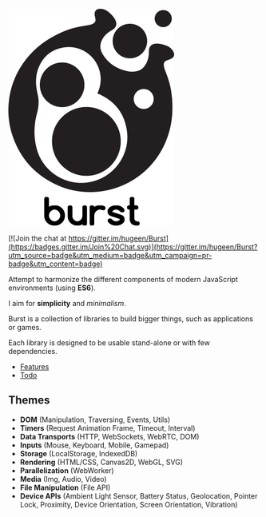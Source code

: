 ![Burst](logo.png)

[![Join the chat at https://gitter.im/hugeen/Burst](https://badges.gitter.im/Join%20Chat.svg)](https://gitter.im/hugeen/Burst?utm_source=badge&utm_medium=badge&utm_campaign=pr-badge&utm_content=badge)

Attempt to harmonize the different components of modern JavaScript environments (using **ES6**).

I aim for **simplicity** and *minimalism*.

Burst is a collection of libraries to build bigger things, such as applications or games.

Each library is designed to be usable stand-alone or with few dependencies.


* [Features](https://github.com/hugeen/Burst/wiki/Features)
* [Todo](https://github.com/hugeen/Burst/wiki/Todo)


## Themes

* **DOM** (Manipulation, Traversing, Events, Utils)
* **Timers** (Request Animation Frame, Timeout, Interval)
* **Data Transports** (HTTP, WebSockets, WebRTC, DOM)
* **Inputs** (Mouse, Keyboard, Mobile, Gamepad)
* **Storage** (LocalStorage, IndexedDB)
* **Rendering** (HTML/CSS, Canvas2D, WebGL, SVG)
* **Parallelization** (WebWorker)
* **Media** (Img, Audio, Video)
* **File Manipulation** (File API)
* **Device APIs** (Ambient Light Sensor, Battery Status, Geolocation, Pointer Lock, Proximity, Device Orientation, Screen Orientation, Vibration)
